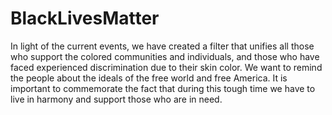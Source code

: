 # BlackLivesMatter
In light of the current events, we have created a filter that unifies all those who support the colored communities and individuals, and those who have faced experienced discrimination due to their skin color. We want to remind the people about the ideals of the free world and free America. It is important to commemorate the fact that during this tough time we have to live in harmony and support those who are in need.
